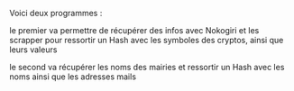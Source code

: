 Voici deux programmes :

le premier va permettre de récupérer des infos avec Nokogiri et les scrapper pour ressortir un Hash avec les symboles des cryptos, ainsi que leurs valeurs

le second va récupérer les noms des mairies et ressortir un Hash avec les noms ainsi que les adresses mails
